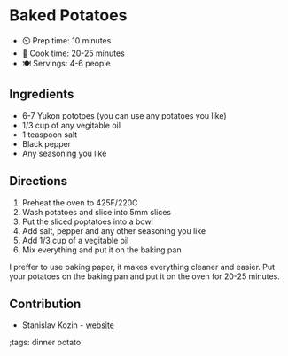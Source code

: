 # Baked Potatoes

- ⏲️ Prep time: 10 minutes
- 🍳 Cook time: 20-25 minutes
- 🍽️ Servings: 4-6 people

## Ingredients

- 6-7 Yukon pototoes (you can use any potatoes you like)
- 1/3 cup of any vegitable oil
- 1 teaspoon salt
- Black pepper
- Any seasoning you like

## Directions
1. Preheat the oven to 425F/220C
2. Wash potatoes and slice into 5mm slices
3. Put the sliced poptatoes into a bowl
4. Add salt, pepper and any other seasoning you like
5. Add 1/3 cup of a vegitable oil
6. Mix everything and put it on the baking pan

I preffer to use baking paper, it makes everything cleaner and easier. Put your potatoes on the
baking pan and put it on the oven for 20-25 minutes.

## Contribution
- Stanislav Kozin - [website](https://kozin.cc)

;tags: dinner potato
